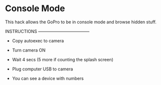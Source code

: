 Console Mode
============

This hack allows the GoPro to be in console mode and browse hidden stuff.

INSTRUCTIONS
————————————

* Copy autoexec to camera

* Turn camera ON

* Wait 4 secs (5 more if counting the splash screen)

* Plug computer USB to camera

* You can see a device with numbers